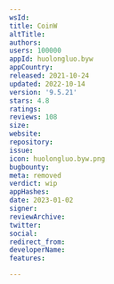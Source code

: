 ```yaml
---
wsId: 
title: CoinW
altTitle: 
authors: 
users: 100000
appId: huolongluo.byw
appCountry: 
released: 2021-10-24
updated: 2022-10-14
version: '9.5.21'
stars: 4.8
ratings: 
reviews: 108
size: 
website: 
repository: 
issue: 
icon: huolongluo.byw.png
bugbounty: 
meta: removed
verdict: wip
appHashes: 
date: 2023-01-02
signer: 
reviewArchive: 
twitter: 
social: 
redirect_from: 
developerName: 
features: 

---
```


